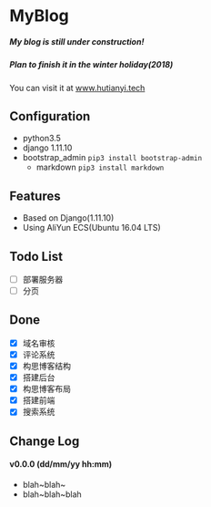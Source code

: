 # MyBlog
##### My blog is still under construction!
##### Plan to finish it in the winter holiday(2018)
You can visit it at <a href="http://www.hutianyi.tech" target="_blank">www.hutianyi.tech</a>
## Configuration

+ python3.5
+ django 1.11.10
+ bootstrap_admin ```pip3 install bootstrap-admin```
  + markdown ```pip3 install markdown```

## Features

- Based on Django(1.11.10)
- Using AliYun ECS(Ubuntu 16.04 LTS)

## Todo List
- [ ] 部署服务器
- [ ] 分页

## Done
- [x] 域名审核	
- [x] 评论系统
- [x] 构思博客结构
- [x] 搭建后台
- [x] 构思博客布局
- [x] 搭建前端
- [x] 搜索系统

## Change Log
#### v0.0.0 (dd/mm/yy hh:mm)
+ blah~blah~
+ blah~blah~blah




 
